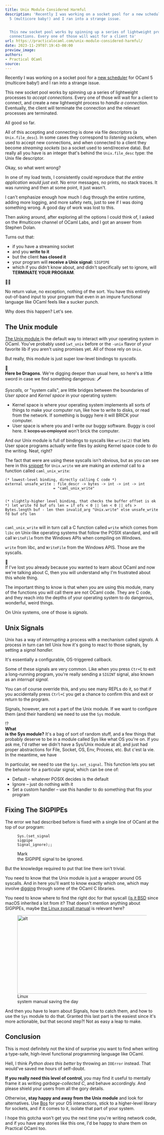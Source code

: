 ```yaml
---
title: Unix Module Considered Harmful
description: 'Recently I was working on a socket pool for a new scheduler for OCaml
  5 (multicore baby!) and I ran into a strange issue.


  This new socket pool works by spinning up a series of lightweight processes to accept
  connections. Every one of those will wait for a client to'
url: https://practicalocaml.com/unix-module-considered-harmful/
date: 2023-11-29T07:19:43-00:00
preview_image:
authors:
- Practical OCaml
source:
---
```


<p>Recently I was working on a socket pool for a <a href="https://github.com/leostera/riot?ref=practicalocaml.com">new scheduler</a> for OCaml 5 (multicore baby!) and I ran into a strange issue.</p><p>This new socket pool works by spinning up a series of lightweight processes to <em>accept connections</em>. Every one of those will wait for a client to connect, and create a new lightweight process to <em>handle a connection</em>. Eventually, the client will terminate the connection and the relevant processes are terminated.</p><p>All good so far.</p><p>All of this accepting and connecting is done via file descriptors (a <code>Unix.file_desc</code>). In some cases they correspond to <em>listening sockets</em>, when used to accept new connections, and when connected to a client they become <em>streaming sockets</em> (so a socket used to send/receive data). But really all you have is an integer that's behind the <code>Unix.file_desc</code> type: the Unix file descriptor.</p><p>Okay, so what went wrong?</p><p>In one of my load tests, I consistently could reproduce that <em>the entire application would just exit</em>. No error messages, no prints, no stack traces. It was running and then at some point, it just wasn't.</p><p>I can't emphasize enough how much I dug through the entire runtime, adding more logging, and more safety nets, just to see if I was doing something wrong. A good day of work was lost to this.</p><p>Then asking around, after exploring all the options I could think of, I asked on the #multicore channel of OCaml Labs, and I got an answer from Stephen Dolan.</p><p>Turns out that:</p><ul><li>if you have a streaming socket</li><li>and you <strong>write to it</strong></li><li>but the client <strong>has closed it</strong></li><li>your program will <strong>receive a Unix signal:</strong> <code>SIGPIPE</code> </li><li>which if you didn't know about, and didn't specifically set to ignore, will <strong>TERMINATE YOUR PROGRAM</strong>.</li></ul><p>&#129318;&zwj;&#9794;&#65039;</p><p>No return value, no exception, nothing of the sort. You have this entirely out-of-band input to your program that even in an impure functional language like OCaml feels like a sucker punch.</p><p>Why does this happen? Let's see.</p><h2>The Unix module</h2><p><a href="https://v2.ocaml.org/api/Unix.html?ref=practicalocaml.com" rel="noreferrer">The Unix module </a>is the default way to interact with your operating system in OCaml. You've probably used <code>Lwt_unix</code> before or the <code>-unix</code> flavor of your favorite lib if you aren't using promises yet. All of those rely on <code>Unix</code>.</p><p>But really, this module is just super low-level bindings to <em>syscalls</em>. </p><div class="kg-card kg-callout-card kg-callout-card-red"><div class="kg-callout-emoji">&#128009;</div><div class="kg-callout-text"><b><strong style="white-space: pre-wrap;">Here be Dragons</strong></b>. We're digging deeper than usual here, so here's a little sword in case we find something dangerous: &#128481;&#65039;</div></div><p><em>Syscalls,</em> or &quot;system calls&quot;, are little bridges between the boundaries of <em>User space </em>and <em>Kernel space</em> in your operating system:</p><ul><li>Kernel space is where your operating system implements all sorts of things to make your computer run, like how to write to disks, or read from the network. If something is buggy here it will BRICK your computer.</li><li>User space is where you and I write our buggy software. Buggy is cool here. It <s>keeps us employed</s> won't brick the computer.</li></ul><p>And our Unix module is full of bindings to syscalls like <code>write(2)</code> that lets User space programs actually write files by asking Kernel space code to do the writing. Neat, right?</p><p>The fact that were are using these syscalls isn't obvious, but as you can see here in this <a href="https://github.com/ocaml/ocaml/blob/trunk/otherlibs/unix/unix_unix.ml?ref=practicalocaml.com#L264-L283">snippet</a> for <code>Unix.write</code> we are making an <em>external</em> call to a function called <code>caml_unix_write</code>:</p><pre><code class="language-ocaml">(* lowest-level binding, directly calling C code *)
external unsafe_write : file_descr -&gt; bytes -&gt; int -&gt; int -&gt; int
                      = &quot;caml_unix_write&quot;

(* slightly-higher level binding, that checks the buffer offset is ok *)
let write fd buf ofs len =
  if ofs &lt; 0 || len &lt; 0 || ofs &gt; Bytes.length buf - len
  then invalid_arg &quot;Unix.write&quot;
  else unsafe_write fd buf ofs len</code></pre><p><code>caml_unix_write</code> will in turn call a C function called <code>write</code> which comes from <code>libc</code> on Unix-like operating systems that follow the POSIX standard, and will call <code>WriteFile</code> from the Windows APIs when compiling on Windows.</p><p><code>write</code> from libc, and <code>WriteFile</code> from the Windows APIS. Those are the syscalls.</p><div class="kg-card kg-callout-card kg-callout-card-purple"><div class="kg-callout-emoji">&#128584;</div><div class="kg-callout-text">If I've lost you already because you wanted to learn about OCaml and now we're talking about C, then you will understand why I'm frustrated about this whole thing.</div></div><p>The important thing to know is that when you are using this module, many of the functions you will call there are not OCaml code. They are C code, and they reach into the depths of your operating system to do dangerous, wonderful, weird things.</p><p>On Unix systems, one of those is<em> signals</em>.</p><h2>Unix Signals</h2><p>Unix has a way of <em>interrupting</em> a process with a mechanism called <em>signals</em>. A process in turn can tell Unix how it's going to react to those signals, by setting a <em>signal handler.</em></p><p>It's essentially a configurable, OS-triggered callback.</p><p>Some of these signals are very common. Like when you press <code>Ctr+C</code> to exit a long-running program, you're really sending a <code>SIGINT</code> signal, also known as an<em> interrupt signal.</em></p><p>You can of course override this, and you see many REPLs do it, so that if you accidentally press <code>Ctrl+C</code> you get a chance to confirm this and exit or return to the program.</p><p>Signals, however, are not a part of the Unix module. If we want to configure them (and their handlers) we need to use the <code>Sys</code> module.</p><div class="kg-card kg-callout-card kg-callout-card-yellow"><div class="kg-callout-emoji">&#8265;&#65039;</div><div class="kg-callout-text"><b><strong style="white-space: pre-wrap;">What is the Sys module?</strong></b> It's a bag of sort of random stuff, and a few things that probably deserve to be in a module called Sys like what OS you're on. If you ask me, I'd rather we didn't have a Sys/Unix module at all, and just had proper abstractions for File, Socket, OS, Env, Process, etc. But c'est la vie. In the meantime, we have </div></div><p>In particular, we need to use the <code>Sys.set_signal</code>. This function lets you set the behavior for a particular signal, which can be one of:</p><ul><li>Default &ndash; whatever POSIX decides is the default</li><li>Ignore &ndash; just do nothing with it</li><li>Set a custom handler &ndash; use this handler to do something that fits your program</li></ul><h2>Fixing The SIGPIPEs</h2><p>The error we had described before is fixed with a single line of OCaml at the top of our program:</p><figure class="kg-card kg-code-card"><pre><code class="language-ocaml">Sys.(set_signal sigpipe Signal_ignore);;</code></pre><figcaption><p dir="ltr"><span style="white-space: pre-wrap;">Mark the SIGPIPE signal to be ignored.</span></p></figcaption></figure><p>But the knowledge required to put that line there isn't trivial.</p><p>You need to know that the Unix module is just a wrapper around OS syscalls. And in here you'll want to know exactly which one, which may involve <a href="https://github.com/ocaml/ocaml/blob/20336d050ca9787c347f78608ed4decf3b5a21d9/otherlibs/unix/write_unix.c?ref=practicalocaml.com#L31-L56">digging</a> through some of the OCaml C libraries.</p><p>You need to know where to find the right doc for that syscall (<a href="https://man.openbsd.org/write.2?ref=practicalocaml.com">is it BSD</a> since macOS inherited a lot from it? That doesn't mention anything about SIGPIPEs, maybe <a href="https://www.man7.org/linux/man-pages/man2/write.2.html?ref=practicalocaml.com">the Linux syscall manual</a> is relevant here?</p><figure class="kg-card kg-image-card kg-card-hascaption"><img src="https://practicalocaml.com/content/images/2023/11/Screenshot-2023-11-29-at-07.30.12.png" class="kg-image" alt="alt" loading="lazy" width="1378" height="256" srcset="https://practicalocaml.com/content/images/size/w600/2023/11/Screenshot-2023-11-29-at-07.30.12.png 600w, https://practicalocaml.com/content/images/size/w1000/2023/11/Screenshot-2023-11-29-at-07.30.12.png 1000w, https://practicalocaml.com/content/images/2023/11/Screenshot-2023-11-29-at-07.30.12.png 1378w" sizes="(min-width: 720px) 720px"/><figcaption><span style="white-space: pre-wrap;">Linux system manual saving the day</span></figcaption></figure><p>And then you have to learn about Signals, how to catch them, and how to use the <code>Sys</code> module to do that. Granted this last part is the easiest since it's more actionable, but that second step?! Not as easy a leap to make.</p><h2>Conclusion</h2><p>This is most definitely not the kind of surprise you want to find when writing a type-safe, high-level functional programming language like OCaml.</p><p>Hell, I think <em>Python does this better</em> by throwing an <code>IOError</code> instead. That would've saved me hours of self-doubt.</p><p><strong>If you really need this level of control, </strong>you may find it useful to mentally frame it as writing <em>garbage-collected C</em>, and behave accordingly. And please shield your users from all the gory details.</p><p>Otherwise<strong>,</strong> <strong>stay happy and away from the Unix module</strong> and look for alternatives. Use <a href="https://ocaml.org/p/bos/latest?ref=practicalocaml.com">Bos</a> for your OS interactions, stick to a higher-level library for sockets, and if it comes to it, isolate that part of your system.</p><p>I hope this gotcha won't get you the next time you're writing network code, and if you have any stories like this one, I'd be happy to share them on Practical OCaml too.</p>
